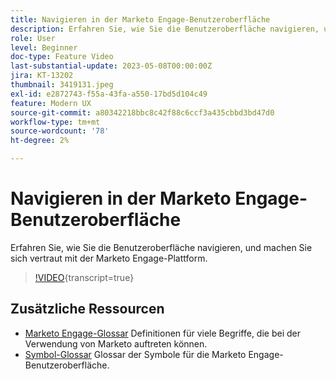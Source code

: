 ```yaml
---
title: Navigieren in der Marketo Engage-Benutzeroberfläche
description: Erfahren Sie, wie Sie die Benutzeroberfläche navigieren, und machen Sie sich vertraut mit der Marketo Engage-Plattform.
role: User
level: Beginner
doc-type: Feature Video
last-substantial-update: 2023-05-08T00:00:00Z
jira: KT-13202
thumbnail: 3419131.jpeg
exl-id: e2872743-f55a-43fa-a550-17bd5d104c49
feature: Modern UX
source-git-commit: a80342218bbc8c42f88c6ccf3a435cbbd3bd47d0
workflow-type: tm+mt
source-wordcount: '78'
ht-degree: 2%

---
```


# Navigieren in der Marketo Engage-Benutzeroberfläche

Erfahren Sie, wie Sie die Benutzeroberfläche navigieren, und machen Sie sich vertraut mit der Marketo Engage-Plattform.

>[!VIDEO](https://video.tv.adobe.com/v/3450435/?learn=on&captions=ger){transcript=true}

## Zusätzliche Ressourcen

* [Marketo Engage-Glossar](https://experienceleague.adobe.com/docs/marketo/using/getting-started-with-marketo/marketo-glossary.html?lang=de)
Definitionen für viele Begriffe, die bei der Verwendung von Marketo auftreten können.
* [Symbol-Glossar](https://experienceleague.adobe.com/docs/marketo/using/product-docs/marketo-engage-modern-ux/icon-glossary.html?lang=de)
Glossar der Symbole für die Marketo Engage-Benutzeroberfläche.
